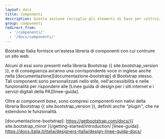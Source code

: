 ```yaml
---
layout: docs
title: Componenti
description: Questa sezione raccoglie gli elementi di base per costruire un sito basato su Bootstrap Italia.
group: componenti
redirect_from:
  - '/componenti/'
  - '/docs/componenti/'
---
```


Bootstrap Italia fornisce un'estesa libreria di componenti con cui contruire un sito web.

Alcuni di essi sono presenti nella libreria Bootstrap {{ site.bootstrap_version }}, e di conseguenza avranno una corrispondente voce in inglese anche nella [documentazione][documentazione-bootstrap] di Bootstrap stesso. Tali componenti sono personalizzati nello stile, nell'accessibilità e nelle funzionalità per rispondere alle [Linee guida di design per i siti internet e i servizi digitali della PA][linee-guida].

Oltre ai _componenti base_, sono compresi componenti non nativi della libreria Bootstrap {{ site.bootstrap_version }}, definiti anche _"plugin"_, che ne estendono le funzionalità.

[documentazione-bootstrap]: https://getbootstrap.com/docs/{{ site.bootstrap_minor }}/getting-started/introduction/
[linee-guida]: https://docs.italia.it/italia/designers-italia/design-linee-guida-docs/
